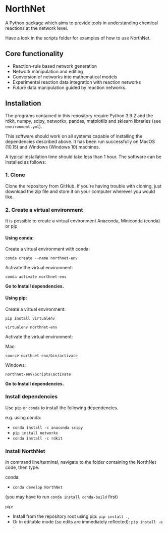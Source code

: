 # NorthNet

A Python package which aims to provide tools in understanding chemical reactions at the network level.

Have a look in the scripts folder for examples of how to use NorthNet.

## Core functionality

- Reaction-rule based network generation
- Network manipulation and editing
- Conversion of networks into mathematical models
- Experimental reaction data integration with reaction networks
- *Future* data manipulation guided by reaction networks.

## Installation

The programs contained in this repository require Python 3.9.2 and the rdkit, numpy, scipy, networkx, pandas, matplotlib and sklearn libraries (see `environment.yml`).

This software should work on all systems capable of installing the dependencies described above. It has been run successfully on MacOS (10.15) and Windows (Windows 10) machines.

A typical installation time should take less than 1 hour. The software can be installed as follows:

### 1. Clone

Clone the repository from GitHub. If you're having trouble with cloning, just download the zip file and store it on your computer wherever you would like.

### 2. Create a virtual environment

It is possible to create a virtual environment Anaconda, Miniconda (conda) or pip

#### Using conda:

Create a virtual environment with conda:

`conda create --name northnet-env`

Activate the virtual environment:

`conda activate northnet-env`

**Go to Install dependencies.**

#### Using pip:

Create a virtual environment:

`pip install virtualenv`

`virtualenv northnet-env`

Activate the virtual environment:

Mac:

`source northnet-env/bin/activate`

Windows:

`northnet-env\Scripts\activate`

**Go to Install dependencies.**

### Install dependencies

Use `pip` or `conda` to install the following dependencies.

e.g. using conda:
- `conda install -c anaconda scipy`
- `pip install networkx`
- `conda install -c rdkit`

### Install NorthNet

In command line/terminal, navigate to the folder containing the NorthNet code, then type:

conda:
  - `conda develop NorthNet`

  (you may have to run `conda install conda-build` first)

pip:
  - Install from the repository root using pip: `pip install .`,
  - Or in editable mode (so edits are immediately reflected): `pip install -e .`

